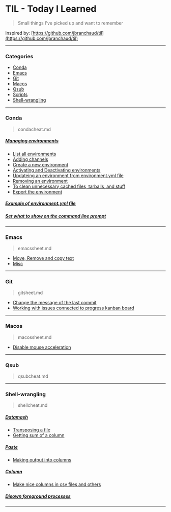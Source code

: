 # TIL - Today I Learned
> Small things I've picked up and want to remember

Inspired by: [https://github.com/jbranchaud/til](https://github.com/jbranchaud/til)

---
### Categories

* [Conda](#conda)
* [Emacs](#emacs)
* [Git](#git)
* [Macos](#macOS)
* [Qsub](#qsub)
* [Scripts](#scripts)
* [Shell-wrangling](#shell-wrangling)

---
### Conda
> condacheat.md


##### [Managing environments](conda/condacheat.md#Managing-environments)
* [List all environments](conda/condacheat.md#List-all-environments)
* [Adding channels](conda/condacheat.md#Adding-channels)
* [Create a new environment](conda/condacheat.md#Create-a-new-environment)
* [Activating and Deactivating environments](conda/condacheat.md#Activating-and-Deactivating-environments)
* [Updateing an environment from environment.yml file](conda/condacheat.md#Updateing-an-environment-from-environment.yml-file)
* [Removing an environment](conda/condacheat.md#Removing-an-environment)
* [To clean unnecessary cached files, tarballs, and stuff](conda/condacheat.md#To-clean-unnecessary-cached-files-tarballs-and-stuff)
* [Export the environment](conda/condacheat.md#Export-the-environment)

##### [Example of environment.yml file](conda/condacheat.md#Example-of-environment.yml-file)

##### [Set what to show on the command line prompt](conda/condacheat.md#Set-what-to-show-on-the-command-line-prompt)

---
### Emacs
> emacssheet.md

* [Move, Remove and copy text](emacs/emacssheet.md#Move-Remove-and-copy-text)
* [Misc](emacs/emacssheet.md#Misc)

---
### Git
> gitsheet.md

* [Change the message of the last commit](git/gitsheet.md#Change-the-message-of-the-last-commit)
* [Working with issues connected to progress kanban board](git/gitsheet.md#Working-with-issues-connected-to-progress-kanban-board)

---
### Macos
> macossheet.md

* [Disable mouse acceleration](macOS/macossheet.md#Disable-mouse-acceleration)

---
### Qsub
> qsubcheat.md


---
### Shell-wrangling
> shellcheat.md


##### [Datamash](shell-wrangling/shellcheat.md#Datamash)
* [Transposing a file](shell-wrangling/shellcheat.md#Transposing-a-file)
* [Getting sum of a column](shell-wrangling/shellcheat.md#Getting-sum-of-a-column)

##### [Paste](shell-wrangling/shellcheat.md#Paste)
* [Making output into columns](shell-wrangling/shellcheat.md#Making-output-into-columns)

##### [Column](shell-wrangling/shellcheat.md#Column)
* [Make nice columns in csv files and others](shell-wrangling/shellcheat.md#Make-nice-columns-in-csv-files-and-others)

##### [Disown foreground processes](shell-wrangling/shellcheat.md#Disown-foreground-processes)

---
